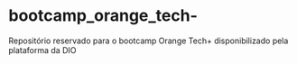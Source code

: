 # bootcamp_orange_tech-
Repositório reservado para o bootcamp Orange Tech+ disponibilizado pela plataforma da DIO
